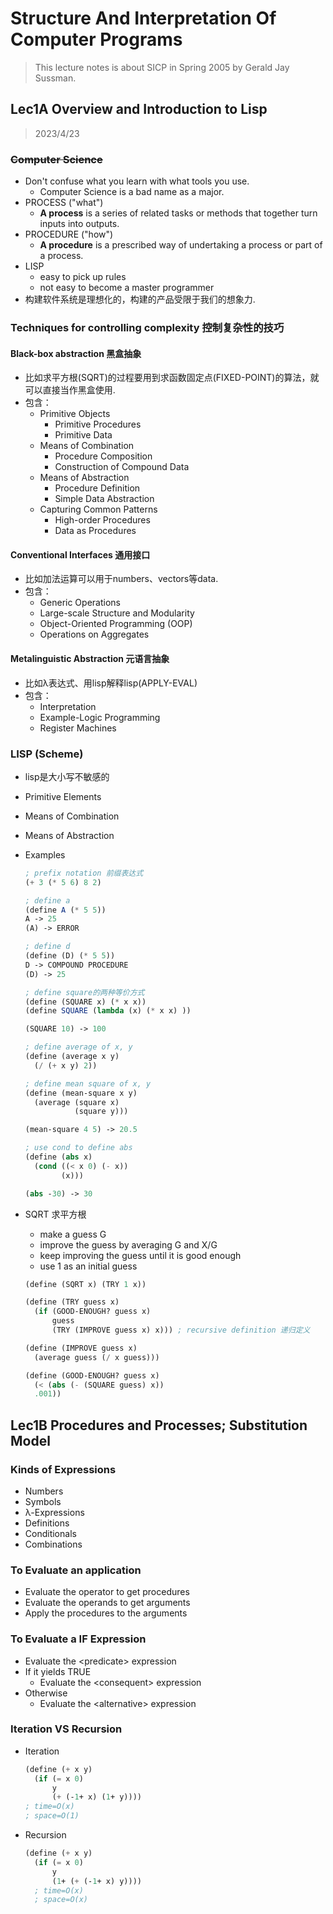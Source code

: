# Structure And Interpretation Of Computer Programs

> This lecture notes is about SICP in Spring 2005 by Gerald Jay Sussman.

## Lec1A Overview and Introduction to Lisp

> 2023/4/23

### ~~Computer Science~~

- Don't confuse what you learn with what tools you use.
  - Computer Science is a bad name as a major.
- PROCESS ("what")
  - **A process** is a series of related tasks or methods that together turn inputs into outputs.
- PROCEDURE ("how")
  - **A procedure** is a prescribed way of undertaking a process or part of a process.
- LISP
  - easy to pick up rules
  - not easy to become a master programmer
- 构建软件系统是理想化的，构建的产品受限于我们的想象力.

### Techniques for controlling complexity 控制复杂性的技巧

#### Black-box abstraction 黑盒抽象

- 比如求平方根(SQRT)的过程要用到求函数固定点(FIXED-POINT)的算法，就可以直接当作黑盒使用.
- 包含：
  - Primitive Objects
    - Primitive Procedures
    - Primitive Data
  - Means of Combination
    - Procedure Composition
    - Construction of Compound Data
  - Means of Abstraction
    - Procedure Definition
    - Simple Data Abstraction
  - Capturing Common Patterns
    - High-order Procedures
    - Data as Procedures

#### Conventional Interfaces 通用接口

- 比如加法运算可以用于numbers、vectors等data.
- 包含：
  - Generic Operations
  - Large-scale Structure and Modularity
  - Object-Oriented Programming (OOP)
  - Operations on Aggregates

#### Metalinguistic Abstraction 元语言抽象

- 比如λ表达式、用lisp解释lisp(APPLY-EVAL)
- 包含：
  - Interpretation
  - Example-Logic Programming
  - Register Machines

### LISP (Scheme)

- lisp是大小写不敏感的

- Primitive Elements

- Means of Combination

- Means of Abstraction

- Examples

  ```scheme
  ; prefix notation 前缀表达式
  (+ 3 (* 5 6) 8 2)
  ```

  ```scheme
  ; define a
  (define A (* 5 5))
  A -> 25
  (A) -> ERROR
  
  ; define d
  (define (D) (* 5 5))
  D -> COMPOUND PROCEDURE
  (D) -> 25
  
  ; define square的两种等价方式
  (define (SQUARE x) (* x x))
  (define SQUARE (lambda (x) (* x x) ))
  
  (SQUARE 10) -> 100
  
  ; define average of x, y
  (define (average x y)
    (/ (+ x y) 2))
  
  ; define mean square of x, y
  (define (mean-square x y)
    (average (square x)
             (square y)))
  
  (mean-square 4 5) -> 20.5
  ```
  
  ```scheme
  ; use cond to define abs
  (define (abs x)
    (cond ((< x 0) (- x))
          (x)))
  
  (abs -30) -> 30
  ```
  
- SQRT 求平方根

  - make a guess G
  - improve the guess by averaging G and X/G
  - keep improving the guess until it is good enough
  - use 1 as an initial guess

  ```scheme
  (define (SQRT x) (TRY 1 x))
  
  (define (TRY guess x)
    (if (GOOD-ENOUGH? guess x)
        guess
        (TRY (IMPROVE guess x) x))) ; recursive definition 递归定义
  
  (define (IMPROVE guess x)
    (average guess (/ x guess)))
  
  (define (GOOD-ENOUGH? guess x)
    (< (abs (- (SQUARE guess) x))
    .001))
  ```




## Lec1B Procedures and Processes; Substitution Model

### Kinds of Expressions

- Numbers
- Symbols
- λ-Expressions
- Definitions
- Conditionals
- Combinations

### To Evaluate an application

- Evaluate the operator to get procedures
- Evaluate the operands to get arguments
- Apply the procedures to the arguments

### To Evaluate a IF Expression

- Evaluate the \<predicate\> expression
- If it yields TRUE
  - Evaluate the \<consequent\> expression
- Otherwise
  - Evaluate the \<alternative\> expression

### Iteration VS Recursion

- Iteration

  ```scheme
  (define (+ x y)
    (if (= x 0)
        y
        (+ (-1+ x) (1+ y))))
  ; time=O(x)
  ; space=O(1)
  ```

- Recursion

  ```scheme
  (define (+ x y)
    (if (= x 0)
        y
        (1+ (+ (-1+ x) y))))
    ; time=O(x)
    ; space=O(x)
  ```

  

